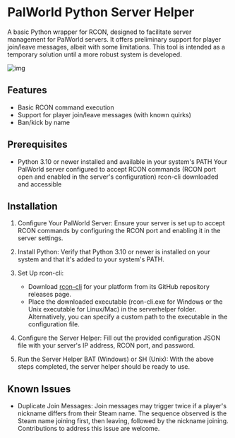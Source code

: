 # PalWorld Python Server Helper

A basic Python wrapper for RCON, designed to facilitate server management for PalWorld servers. It offers preliminary support for player join/leave messages, albeit with some limitations. This tool is intended as a temporary solution until a more robust system is developed.

![img](https://www.dropbox.com/scl/fi/97usicmyf6owz5exczbxj/palhelper.png?rlkey=3w7t30q47sx7bh5zr0ovzrdy2&raw=1)

## Features

- Basic RCON command execution
- Support for player join/leave messages (with known quirks)
- Ban/kick by name

## Prerequisites

- Python 3.10 or newer installed and available in your system's PATH
    Your PalWorld server configured to accept RCON commands (RCON port open and enabled in the server's configuration)
    rcon-cli downloaded and accessible

## Installation

1. Configure Your PalWorld Server: Ensure your server is set up to accept RCON commands by configuring the RCON port and enabling it in the server settings.

2. Install Python: Verify that Python 3.10 or newer is installed on your system and that it's added to your system's PATH.

3. Set Up rcon-cli:
    - Download [rcon-cli](https://github.com/gorcon/rcon-cli) for your platform from its GitHub repository releases page.
    - Place the downloaded executable (rcon-cli.exe for Windows or the Unix executable for Linux/Mac) in the serverhelper folder. Alternatively, you can specify a custom path to the executable in the configuration file.

4. Configure the Server Helper: Fill out the provided configuration JSON file with your server's IP address, RCON port, and password.

5. Run the Server Helper BAT (Windows) or SH (Unix): With the above steps completed, the server helper should be ready to use.

## Known Issues

- Duplicate Join Messages: Join messages may trigger twice if a player's nickname differs from their Steam name. The sequence observed is the Steam name joining first, then leaving, followed by the nickname joining. Contributions to address this issue are welcome.
